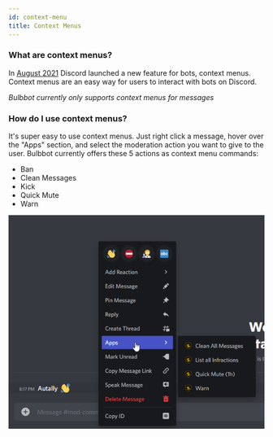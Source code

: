 ```yaml
---
id: context-menu
title: Context Menus
---
```


###  What are context menus?
In [August 2021](https://discord.com/developers/docs/interactions/application-commands#user-commands) Discord launched a new feature for bots, context menus. Context menus are an easy way for users to interact with bots on Discord. 

_Bulbbot currently only supports context menus for messages_

### How do I use context menus?
It's super easy to use context menus. Just right click a message, hover over the "Apps" section, and select the moderation action you want to give to the user. Bulbbot currently offers these 5 actions as context menu commands:
- Ban
- Clean Messages
- Kick
- Quick Mute
- Warn

![ContextMenuMenu](./assets/BasicsOfBulbbot/ContextMenu_Menu.png)
